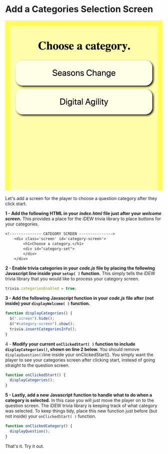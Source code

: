 # Add a Categories Selection Screen

![](../../.gitbook/assets/categoriesscreenshot.png)

Let's add a screen for the player to choose a question category after they click start.

**1 - Add the following HTML in your** _**index.html**_ **file just after your** _**welcome screen**_**.** This provides a place for the iDEW trivia library to place buttons for your categories.

```markup
<!-------------- CATEGORY SCREEN --------------->
	<div class='screen' id='category-screen'>
		<h1>Choose a category.</h1>
    	<div id="category-set">
    	</div>
	</div>
```

**2 - Enable trivia categories in your** _**code.js**_ **file by placing the following Javascript line inside your `setup( )` function.** This simply tells the iDEW trivia library that you would like to process your category screen.

```javascript
trivia.categoriesEnabled = true;
```

**3 - Add the following Javascript function in your** _**code.js**_ **file after \(not inside\) your `displayWelcome( )` function.** 

```javascript
function displayCategories() {
  $(".screen").hide();
  $("#category-screen").show();
  trivia.insertCategoriesInfo();
}
```

4 - **Modify your current `onClickedStart( )` function to include `displayCategories()`, shown on line 2 below.** You should remove `displayQuestion()`line inside your onClickedStart\(\).  You simply want the player to see your categories screen after clicking start, instead of going straight to the question screen.

```javascript
function onClickedStart() {
  displayCategories();
}
```

**5 - Lastly, add a new Javascript function to handle what to do when a category is selected.** In this case you will just move the player on to the question screen. The iDEW trivia library is keeping track of what category was selected. To keep things tidy, place this new function just before \(but not inside\) your `onClickedStart( )` function.

```javascript
function onClickedCategory() {
  displayQuestion();
}
```

That's it. Try it out.


